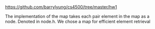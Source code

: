 https://github.com/barrylyung/cs4500/tree/master/hw1

The implementation of the map takes each pair element in the map as a
node. Denoted in node.h. We chose a map for efficient element retrieval 
